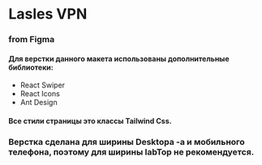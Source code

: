 # Lasles VPN

### from Figma

#### Для верстки данного макета использованы дополнительные библиотеки:

- React Swiper
- React Icons
- Ant Design

#### Все стили страницы это классы Tailwind Css.

### Верстка сделана для ширины Desktopa -а и мобильного телефона, поэтому для ширины labTop не рекомендуется.
